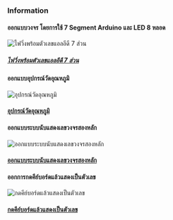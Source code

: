 ### **Information**
#### ออกแบบวงจร โดยการใช้ 7 Segment Arduino และ LED 8 หลอด 
![ไฟวิ่งพร้อมตัวเลขแอลอีดี 7 ส่วน](https://i.pinimg.com/736x/0b/0c/74/0b0c743e0d373a0088c920c6c3398580.jpg)

##### [ไฟวิ่งพร้อมตัวเลขแอลอีดี 7 ส่วน](https://www.tinkercad.com/things/dqISRAGbJB6-7-?sharecode=4EEJ2Y0C-0DEm6faIEy3UeYP6-Xzg7pYN8eAAOf5LpA)

#### ออกแบบอุปกรณ์วัดอุณหภูมิ 

![อุปกรณ์วัดอุณหภูมิ](https://i.pinimg.com/736x/b6/ca/bb/b6cabb391708e23f07ef1a6d1bb66037.jpg)

#### [อุปกรณ์วัดอุณหภูมิ](https://www.tinkercad.com/things/hygTrDuYNUj-?sharecode=89Rr5G4FUHxMrc-KSKuMdXx8TdvaUChQb_slOGgh5Ko)

#### ออกแบบระบบนับแสดงเลขวงจรสองหลัก

![ออกแบบระบบนับแสดงเลขวงจรสองหลัก](https://i.pinimg.com/736x/14/49/7a/14497ac583992a231acd978ac46c0e57.jpg)

#### [ออกแบบระบบนับแสดงเลขวงจรสองหลัก](https://www.tinkercad.com/things/5N49mmupEDp-2-?sharecode=VsBFIyMV6OGAjdAF3YQNg7Q7VQr-Nk5aYQvOS4hZ8ww)

#### ออกการกดคีย์บอร์ดแล้วแสดงเป็นตัวเลข

![กดคีย์บอร์ดแล้วแสดงเป็นตัวเลข]()

#### [กดคีย์บอร์ดแล้วแสดงเป็นตัวเลข](https://i.pinimg.com/736x/7e/8f/a3/7e8fa33e55c11d76ea375dbd95cf5022.jpg)



